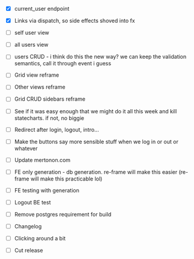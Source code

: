 - [x] current\_user endpoint
- [x] Links via dispatch, so side effects shoved into fx
- [ ] self user view
- [ ] all users view
- [ ] users CRUD - i think do this the new way? we can keep the validation semantics, call it through event i guess

- [ ] Grid view reframe
- [ ] Other views reframe

- [ ] Grid CRUD sidebars reframe
- [ ] See if it was easy enough that we might do it all this week and kill statecharts. if not, no biggie

- [ ] Redirect after login, logout, intro...
- [ ] Make the buttons say more sensible stuff when we log in or out or whatever
- [ ] Update mertonon.com

- [ ] FE only generation - db generation. re-frame will make this easier (re-frame will make this practicable lol)
- [ ] FE testing with generation
- [ ] Logout BE test
- [ ] Remove postgres requirement for build

- [ ] Changelog
- [ ] Clicking around a bit
- [ ] Cut release
